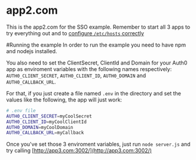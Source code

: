 # app2.com

This is the app2.com for the SSO example. Remember to start all 3 apps to try everything out and to [configure `/etc/hosts` correctly](https://github.com/auth0/auth0-sso-sample#running)

#Running the example
In order to run the example you need to have npm and nodejs installed.

You also need to set the ClientSecret, ClientId and Domain for your Auth0 app as enviroment variables with the following names respectively: `AUTH0_CLIENT_SECRET`, `AUTH0_CLIENT_ID`, `AUTH0_DOMAIN` and `AUTH0_CALLBACK_URL`.

For that, if you just create a file named `.env` in the directory and set the values like the following, the app will just work:

````bash
# .env file
AUTH0_CLIENT_SECRET=myCoolSecret
AUTH0_CLIENT_ID=myCoolClientId
AUTH0_DOMAIN=myCoolDomain
AUTH0_CALLBACK_URL=myCallback
````

Once you've set those 3 enviroment variables, just run `node server.js` and try calling [http://app3.com:3002/](http://app3.com:3002/)
